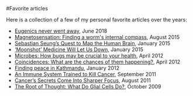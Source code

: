 #Favorite articles

Here is a collection of a few of my personal favorite articles over the years:

- [Eugenics never went away](https://aeon.co/essays/eugenics-today-where-eugenic-sterilisation-continues-now), June 2018
- [Magnetosensation: Finding a worm's internal compass](https://elifesciences.org/articles/09666), August 2015
- [Sebastian Seung’s Quest to Map the Human Brain](http://www.nytimes.com/2015/01/11/magazine/sebastian-seungs-quest-to-map-the-human-brain.html), January 2015
- [‘Moonshot’ Medicine Will Let Us Down](http://www.nytimes.com/2015/01/29/opinion/moonshot-medicine-will-let-us-down.html), January 2015
- [Microbes: How bugs may be crucial to your health](https://www.bbc.com/future/article/20120412-the-beasts-inside-you/4http://www.bbc.co.uk/news/magazine-15356016), April 2012
- [Coincidences: What are the chances of them happening?](http://www.bbc.com/future/story/20120426-what-a-coincidence/), April 2012
- [Finding peace in Kathmandu](http://www.bbc.com/travel/feature/20120116-find-peace-in-kathmandu), January 2012
- [An Immune System Trained to Kill Cancer](http://www.nytimes.com/2011/09/13/health/13gene.html?pagewanted=all), September 2011
- [Cancer’s Secrets Come Into Sharper Focus](http://www.nytimes.com/2011/08/16/health/16cancer.html?pagewanted=all), August 2011
- [The Root of Thought: What Do Glial Cells Do?](http://www.scientificamerican.com/article/the-root-of-thought-what/), October 2009
